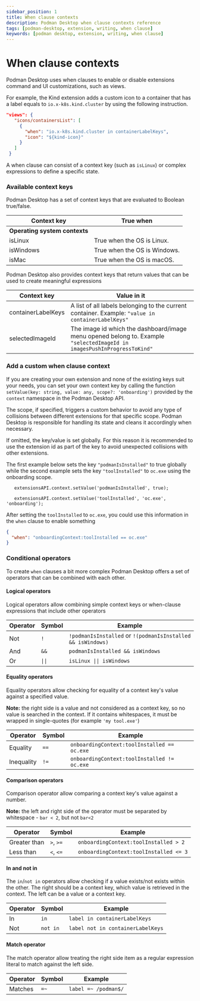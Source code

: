 ```yaml
---
sidebar_position: 1
title: When clause contexts
description: Podman Desktop when clause contexts reference
tags: [podman-desktop, extension, writing, when clause]
keywords: [podman desktop, extension, writing, when clause]
---
```


# When clause contexts

Podman Desktop uses when clauses to enable or disable extensions command and UI customizations, such as views.

For example, the Kind extension adds a custom icon to a container that has a label equals to `io.x-k8s.kind.cluster` by using the following instruction.

```json
"views": {
   "icons/containersList": [
     {
       "when": "io.x-k8s.kind.cluster in containerLabelKeys",
       "icon": "${kind-icon}"
     }
   ]
 }
```

A when clause can consist of a context key (such as `isLinux`) or complex expressions to define a specific state.

### Available context keys

Podman Desktop has a set of context keys that are evaluated to Boolean true/false.

| Context key                   | True when                    |
| ----------------------------- | ---------------------------- |
| **Operating system contexts** |
| isLinux                       | True when the OS is Linux.   |
| isWindows                     | True when the OS is Windows. |
| isMac                         | True when the OS is macOS.   |

Podman Desktop also provides context keys that return values that can be used to create meaningful expressions

| Context key        | Value in it                                                                                                             |
| ------------------ | ----------------------------------------------------------------------------------------------------------------------- |
| containerLabelKeys | A list of all labels belonging to the current container. Example: `"value in containerLabelKeys"`                       |
| selectedImageId    | The image id which the dashboard/image menu opened belong to. Example `"selectedImageId in imagesPushInProgressToKind"` |

### Add a custom when clause context

If you are creating your own extension and none of the existing keys suit your needs, you can set your own context key by calling the function `setValue(key: string, value: any, scope?: 'onboarding')` provided by the `context` namespace in the Podman Desktop API.

The scope, if specified, triggers a custom behavior to avoid any type of collisions between different extensions for that specific scope. Podman Desktop is responsible for handling its state and cleans it accordingly when necessary.

If omitted, the key/value is set globally. For this reason it is recommended to use the extension id as part of the key to avoid unexpected collisions with other extensions.

The first example below sets the key `"podmanIsInstalled"` to true globally while the second example sets the key `"toolInstalled"` to `oc.exe` using the onboarding scope.

```
   extensionsAPI.context.setValue('podmanIsInstalled', true);

   extensionsAPI.context.setValue('toolInstalled', 'oc.exe', 'onboarding');
```

After setting the `toolInstalled` to `oc.exe`, you could use this information in the `when` clause to enable something

```json
{
  "when": "onboardingContext:toolInstalled == oc.exe"
}
```

### Conditional operators

To create `when` clauses a bit more complex Podman Desktop offers a set of operators that can be combined with each other.

#### Logical operators

Logical operators allow combining simple context keys or when-clause expressions that include other operators

| Operator | Symbol | Example                                                     |
| -------- | ------ | ----------------------------------------------------------- |
| Not      | `!`    | `!podmanIsInstalled` or `!(podmanIsInstalled && isWindows)` |
| And      | `&&`   | `podmanIsInstalled && isWindows`                            |
| Or       | `\|\|` | `isLinux \|\| isWindows`                                    |

#### Equality operators

Equality operators allow checking for equality of a context key's value against a specified value.

**Note:** the right side is a value and not considered as a context key, so no value is searched in the context. If it contains whitespaces, it must be wrapped in single-quotes (for example `'my tool.exe'`)

| Operator   | Symbol | Example                                     |
| ---------- | ------ | ------------------------------------------- |
| Equality   | `==`   | `onboardingContext:toolInstalled == oc.exe` |
| Inequality | `!=`   | `onboardingContext:toolInstalled != oc.exe` |

#### Comparison operators

Comparison operator allow comparing a context key's value against a number.

**Note:** the left and right side of the operator must be separated by whitespace - `bar < 2`, but not `bar<2`

| Operator     | Symbol    | Example                                |
| ------------ | --------- | -------------------------------------- |
| Greater than | `>`, `>=` | `onboardingContext:toolInstalled > 2`  |
| Less than    | `<`, `<=` | `onboardingContext:toolInstalled <= 3` |

#### In and not in

The `in`/`not in` operators allow checking if a value exists/not exists within the other. The right should be a context key, which value is retrieved in the context. The left can be a value or a context key.

| Operator | Symbol   | Example                           |
| -------- | -------- | --------------------------------- |
| In       | `in`     | `label in containerLabelKeys`     |
| Not      | `not in` | `label not in containerLabelKeys` |

#### Match operator

The match operator allow treating the right side item as a regular expression literal to match against the left side.

| Operator | Symbol | Example              |
| -------- | ------ | -------------------- |
| Matches  | `=~`   | `label =~ /podman$/` |
